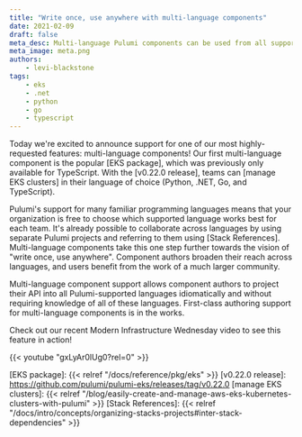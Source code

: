 ```yaml
---
title: "Write once, use anywhere with multi-language components"
date: 2021-02-09
draft: false
meta_desc: Multi-language Pulumi components can be used from all supported languages - Python, Go, .NET, and TypeScript.
meta_image: meta.png
authors:
    - levi-blackstone
tags:
    - eks
    - .net
    - python
    - go
    - typescript
---
```


Today we're excited to announce support for one of our most highly-requested features: multi-language components! Our
first multi-language component is the popular [EKS package], which was previously only available for TypeScript. With the
[v0.22.0 release], teams can [manage EKS clusters] in their language of choice (Python, .NET, Go, and TypeScript).

<!--more-->

Pulumi's support for many familiar programming languages means that your organization is free to choose which supported
language works best for each team. It's already possible to collaborate across languages by using separate Pulumi projects
and referring to them using [Stack References]. Multi-language components take this one step further towards the vision of
"write once, use anywhere". Component authors broaden their reach across languages, and users benefit from the work
of a much larger community.

Multi-language component support allows component authors to project their API into all Pulumi-supported languages
idiomatically and without requiring knowledge of all of these languages. First-class authoring support for multi-language
components is in the works.

Check out our recent Modern Infrastructure Wednesday video to see this feature in action!

{{< youtube "gxLyAr0lUg0?rel=0" >}}

<!-- markdownlint-disable url -->
[EKS package]: {{< relref "/docs/reference/pkg/eks" >}}
[v0.22.0 release]: https://github.com/pulumi/pulumi-eks/releases/tag/v0.22.0
[manage EKS clusters]: {{< relref "/blog/easily-create-and-manage-aws-eks-kubernetes-clusters-with-pulumi" >}}
[Stack References]: {{< relref "/docs/intro/concepts/organizing-stacks-projects#inter-stack-dependencies" >}}
<!-- markdownlint-enable url -->
